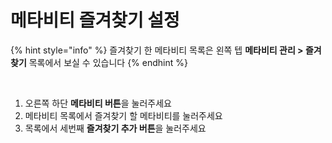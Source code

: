 # 메타비티 즐겨찾기 설정

{% hint style="info" %}
즐겨찾기 한 메타비티 목록은 왼쪽 텝 **메타비티 관리 > 즐겨찾기** 목록에서 보실 수 있습니다&#x20;
{% endhint %}

<figure><img src="../../../.gitbook/assets/스크린샷 2023-11-30 오전 10.55.25.png" alt=""><figcaption></figcaption></figure>

1. 오른쪽 하단 **메타비티 버튼**을 눌러주세요
2. 메타비티 목록에서 즐겨찾기 할 메타비티를 눌러주세요
3. 목록에서 세번째 **즐겨찾기 추가 버튼**을 눌러주세요&#x20;


